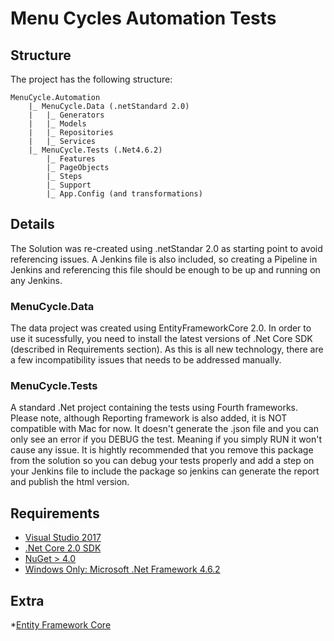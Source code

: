 # Menu Cycles Automation Tests

## Structure

The project has the following structure:

```
MenuCycle.Automation
	|_ MenuCycle.Data (.netStandard 2.0)
	|	|_ Generators
	|	|_ Models
	|	|_ Repositories
	|	|_ Services
	|_ MenuCycle.Tests (.Net4.6.2)
		|_ Features
		|_ PageObjects
		|_ Steps
		|_ Support
		|_ App.Config (and transformations)
```		

## Details

The Solution was re-created using .netStandar 2.0 as starting point to avoid referencing issues. A Jenkins file is also included, so creating a Pipeline in Jenkins and referencing this file should be enough to be up and running on any Jenkins.

### MenuCycle.Data 

The data project was created using EntityFrameworkCore 2.0. In order to use it sucessfully, you need to install the latest versions of .Net Core SDK (described in Requirements section). As this is all new technology, there are a few incompatibility issues that needs to be addressed manually.

### MenuCycle.Tests

A standard .Net project containing the tests using Fourth frameworks. Please note, although Reporting framework is also added, it is NOT compatible with Mac for now. It doesn't generate the .json file and you can only see an error if you DEBUG the test. Meaning if you simply RUN it won't cause any issue. It is hightly recommended that you remove this package from the solution so you can debug your tests properly and add a step on your Jenkins file to include the package so jenkins can generate the report and publish the html version.


## Requirements

* [Visual Studio 2017](https://www.visualstudio.com/downloads/)
* [.Net Core 2.0 SDK](https://www.microsoft.com/net/download/core)
* [NuGet > 4.0](https://www.nuget.org/downloads)
* [Windows Only: Microsoft .Net Framework 4.6.2](https://www.microsoft.com/en-us/download/confirmation.aspx?id=53321)


## Extra

*[Entity Framework Core](https://github.com/aspnet/EntityFrameworkCore)
	